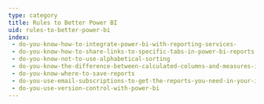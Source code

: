 ```yaml
---
type: category
title: Rules to Better Power BI
uid: rules-to-better-power-bi
index:
 - do-you-know-how-to-integrate-power-bi-with-reporting-services-
 - do-you-know-how-to-share-links-to-specific-tabs-in-power-bi-reports
 - do-you-know-not-to-use-alphabetical-sorting
 - do-you-know-the-difference-between-calculated-columns-and-measures-in-power-bi
 - do-you-know-where-to-save-reports
 - do-you-use-email-subscriptions-to-get-the-reports-you-need-in-your-inbox
 - do-you-use-version-control-with-power-bi
---
```




